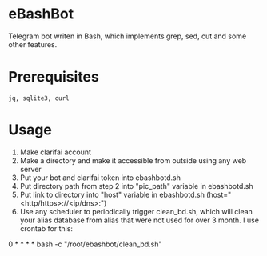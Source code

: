 # eBashBot

Telegram bot writen in Bash, which implements grep, sed, cut and some other features.

# Prerequisites
    jq, sqlite3, curl

# Usage

1. Make clarifai account
2. Make a directory and make it accessible from outside using any web server
3. Put your bot and clarifai token into ebashbotd.sh
4. Put directory path from step 2 into "pic_path" variable in ebashbotd.sh
5. Put link to directory into "host" variable in ebashbotd.sh (host="<http/https>://<ip/dns>:<port>")
6. Use any scheduler to periodically trigger clean_bd.sh, which will clean your alias database from alias that were not used for over 3 month. I use crontab for this:

0 * * * * bash -c "/root/ebashbot/clean_bd.sh"